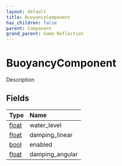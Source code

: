 ```yaml
---
layout: default
title: BuoyancyComponent
has_children: false
parent: Component
grand_parent: Game Reflection
---
```

# BuoyancyComponent
Description 

## Fields

| Type | Name |
|:-------------|:--------------|
| [float](/docs/game-reflection/components/float) | water_level |
| [float](/docs/game-reflection/components/float) | damping_linear |
| [bool](/docs/game-reflection/components/bool) | enabled |
| [float](/docs/game-reflection/components/float) | damping_angular |

